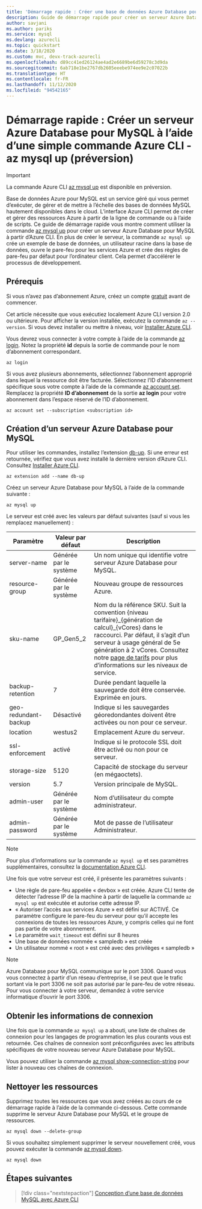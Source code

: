 ```yaml
---
title: 'Démarrage rapide : Créer une base de données Azure Database pour MySQL en utilisant az mysql up'
description: Guide de démarrage rapide pour créer un serveur Azure Database pour MySQL à l’aide de la commande up dans Azure CLI (interface de ligne de commande).
author: savjani
ms.author: pariks
ms.service: mysql
ms.devlang: azurecli
ms.topic: quickstart
ms.date: 3/18/2020
ms.custom: mvc, devx-track-azurecli
ms.openlocfilehash: d89cc41ed26124ae4ad2e6689be6d59278c3d9da
ms.sourcegitcommit: 6ab718e1be2767db2605eeebe974ee9e2c07022b
ms.translationtype: HT
ms.contentlocale: fr-FR
ms.lasthandoff: 11/12/2020
ms.locfileid: "94542165"
---
```

# <a name="quickstart-create-an-azure-database-for-mysql-using-a-simple-azure-cli-command---az-mysql-up-preview"></a>Démarrage rapide : Créer un serveur Azure Database pour MySQL à l’aide d’une simple commande Azure CLI - az mysql up (préversion)

> [!IMPORTANT]
> La commande Azure CLI [az mysql up](/cli/azure/ext/db-up/mysql#ext-db-up-az-mysql-up) est disponible en préversion.

Base de données Azure pour MySQL est un service géré qui vous permet d’exécuter, de gérer et de mettre à l’échelle des bases de données MySQL hautement disponibles dans le cloud. L’interface Azure CLI permet de créer et gérer des ressources Azure à partir de la ligne de commande ou à l’aide de scripts. Ce guide de démarrage rapide vous montre comment utiliser la commande [az mysql up](/cli/azure/ext/db-up/mysql#ext-db-up-az-mysql-up) pour créer un serveur Azure Database pour MySQL à partir d’Azure CLI. En plus de créer le serveur, la commande `az mysql up` crée un exemple de base de données, un utilisateur racine dans la base de données, ouvre le pare-feu pour les services Azure et crée des règles de pare-feu par défaut pour l’ordinateur client. Cela permet d’accélérer le processus de développement.

## <a name="prerequisites"></a>Prérequis

Si vous n’avez pas d’abonnement Azure, créez un compte [gratuit](https://azure.microsoft.com/free/) avant de commencer.

Cet article nécessite que vous exécutiez localement Azure CLI version 2.0 ou ultérieure. Pour afficher la version installée, exécutez la commande `az --version`. Si vous devez installer ou mettre à niveau, voir [Installer Azure CLI](/cli/azure/install-azure-cli).

Vous devrez vous connecter à votre compte à l’aide de la commande [az login](/cli/azure/authenticate-azure-cli). Notez la propriété **id** depuis la sortie de commande pour le nom d’abonnement correspondant.

```azurecli
az login
```

Si vous avez plusieurs abonnements, sélectionnez l’abonnement approprié dans lequel la ressource doit être facturée. Sélectionnez l’ID d’abonnement spécifique sous votre compte à l’aide de la commande [az account set](/cli/azure/account). Remplacez la propriété **ID d’abonnement** de la sortie **az login** pour votre abonnement dans l’espace réservé de l’ID d’abonnement.

```azurecli
az account set --subscription <subscription id>
```

## <a name="create-an-azure-database-for-mysql-server"></a>Création d’un serveur Azure Database pour MySQL

Pour utiliser les commandes, installez l’extension [db-up](/cli/azure/ext/db-up). Si une erreur est retournée, vérifiez que vous avez installé la dernière version d’Azure CLI. Consultez [Installer Azure CLI](/cli/azure/install-azure-cli).

```azurecli
az extension add --name db-up
```

Créez un serveur Azure Database pour MySQL à l’aide de la commande suivante :

```azurecli
az mysql up
```

Le serveur est créé avec les valeurs par défaut suivantes (sauf si vous les remplacez manuellement) :

**Paramètre** | **Valeur par défaut** | **Description**
---|---|---
server-name | Générée par le système | Un nom unique qui identifie votre serveur Azure Database pour MySQL.
resource-group | Générée par le système | Nouveau groupe de ressources Azure.
sku-name | GP_Gen5_2 | Nom du la référence SKU. Suit la convention {niveau tarifaire}\_{génération de calcul}\_{vCores} dans le raccourci. Par défaut, il s’agit d’un serveur à usage général de 5e génération à 2 vCores. Consultez notre [page de tarifs](https://azure.microsoft.com/pricing/details/mysql/) pour plus d’informations sur les niveaux de service.
backup-retention | 7 | Durée pendant laquelle la sauvegarde doit être conservée. Exprimée en jours.
geo-redundant-backup | Désactivé | Indique si les sauvegardes géoredondantes doivent être activées ou non pour ce serveur.
location | westus2 | Emplacement Azure du serveur.
ssl-enforcement | activé | Indique si le protocole SSL doit être activé ou non pour ce serveur.
storage-size | 5120 | Capacité de stockage du serveur (en mégaoctets).
version | 5.7 | Version principale de MySQL.
admin-user | Générée par le système | Nom d’utilisateur du compte administrateur.
admin-password | Générée par le système | Mot de passe de l’utilisateur Administrateur.

> [!NOTE]
> Pour plus d’informations sur la commande `az mysql up` et ses paramètres supplémentaires, consultez la [documentation Azure CLI](/cli/azure/ext/db-up/mysql#ext-db-up-az-mysql-up).

Une fois que votre serveur est créé, il présente les paramètres suivants :

- Une règle de pare-feu appelée « devbox » est créée. Azure CLI tente de détecter l’adresse IP de la machine à partir de laquelle la commande `az mysql up` est exécutée et autorise cette adresse IP.
- « Autoriser l’accès aux services Azure » est défini sur ACTIVÉ. Ce paramètre configure le pare-feu du serveur pour qu’il accepte les connexions de toutes les ressources Azure, y compris celles qui ne font pas partie de votre abonnement.
- Le paramètre `wait_timeout` est défini sur 8 heures
- Une base de données nommée « sampledb » est créée
- Un utilisateur nommé « root » est créé avec des privilèges « sampledb »

> [!NOTE]
> Azure Database pour MySQL communique sur le port 3306. Quand vous vous connectez à partir d’un réseau d’entreprise, il se peut que le trafic sortant via le port 3306 ne soit pas autorisé par le pare-feu de votre réseau. Pour vous connecter à votre serveur, demandez à votre service informatique d’ouvrir le port 3306.

## <a name="get-the-connection-information"></a>Obtenir les informations de connexion

Une fois que la commande `az mysql up` a abouti, une liste de chaînes de connexion pour les langages de programmation les plus courants vous est retournée. Ces chaînes de connexion sont préconfigurées avec les attributs spécifiques de votre nouveau serveur Azure Database pour MySQL.

Vous pouvez utiliser la commande [az mysql show-connection-string](/cli/azure/ext/db-up/mysql#ext-db-up-az-mysql-show-connection-string) pour lister à nouveau ces chaînes de connexion.

## <a name="clean-up-resources"></a>Nettoyer les ressources

Supprimez toutes les ressources que vous avez créées au cours de ce démarrage rapide à l’aide de la commande ci-dessous. Cette commande supprime le serveur Azure Database pour MySQL et le groupe de ressources.

```azurecli
az mysql down --delete-group
```

Si vous souhaitez simplement supprimer le serveur nouvellement créé, vous pouvez exécuter la commande [az mysql down](/cli/azure/ext/db-up/mysql#ext-db-up-az-mysql-down).

```azurecli
az mysql down
```

## <a name="next-steps"></a>Étapes suivantes

> [!div class="nextstepaction"]
> [Conception d’une base de données MySQL avec Azure CLI](./tutorial-design-database-using-cli.md)
